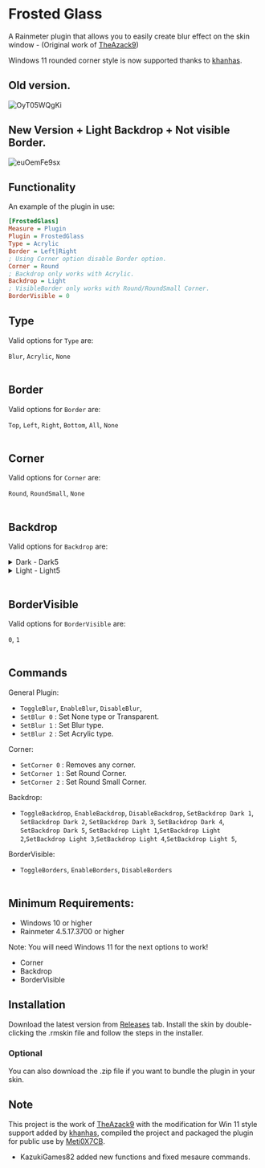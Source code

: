 # Frosted Glass

A Rainmeter plugin that allows you to easily create blur effect on the skin window - (Original work of [TheAzack9](https://github.com/TheAzack9/FrostedGlass))

Windows 11 rounded corner style is now supported thanks to [khanhas](https://github.com/khanhas).

## Old version.

![OyT05WQgKi](https://github.com/user-attachments/assets/489cbb39-68d5-4b30-b009-a59754c79382)

## New Version + Light Backdrop + Not visible Border.

![euOemFe9sx](https://github.com/user-attachments/assets/52e718dd-22b1-44da-b73f-b8239bc23907)

## Functionality

An example of the plugin in use: 
```ini
[FrostedGlass]
Measure = Plugin
Plugin = FrostedGlass
Type = Acrylic
Border = Left|Right
; Using Corner option disable Border option.
Corner = Round
; Backdrop only works with Acrylic.
Backdrop = Light
; VisibleBorder only works with Round/RoundSmall Corner.
BorderVisible = 0
```

## Type

Valid options for `Type` are:

`Blur`, `Acrylic`, `None`
<br><br>
## Border

Valid options for `Border` are:

`Top`, `Left`, `Right`, `Bottom`, `All`, `None`
<br><br>
## Corner

Valid options for `Corner` are:

`Round`, `RoundSmall`, `None`
<br><br>
## Backdrop

Valid options for `Backdrop` are:

<details>

<summary>Dark - Dark5</summary>

## Dark
 ![Rainmeter_gaYVD99tTR](https://github.com/user-attachments/assets/75772a61-1b90-4e85-a6c7-feb382194ac2)
## Dark2
![Rainmeter_QCI16Qv4PK](https://github.com/user-attachments/assets/aec6f2c1-5148-4d35-8918-126f58bdbe83)
## Dark3
![Rainmeter_wosNOmKq5m](https://github.com/user-attachments/assets/ab3d87fd-e331-457d-a5b4-8a7c7a573ecd)
## Dark4
![Rainmeter_etag4SvTR5](https://github.com/user-attachments/assets/e3937d3e-46b0-46c1-b7ca-d66de0cd2296)
## Dark5
![Rainmeter_LAisynEaux](https://github.com/user-attachments/assets/d07e7708-a4c1-46e7-b6b0-e5f735e44300)
</details>
<details>

<summary>Light - Light5</summary>

## Light
![Rainmeter_4rZxfu0Uft](https://github.com/user-attachments/assets/38584a50-b7d4-473f-9004-9642ea80cda2)
## Light2
![Rainmeter_V88cVKPh80](https://github.com/user-attachments/assets/28c9ca23-b1b8-4386-88a9-9791b250e85f)
## Light3
![Rainmeter_PhyKG2Sdbn](https://github.com/user-attachments/assets/c5d88ef1-37eb-4551-8b6d-2156b869b6bd)
## Light4
![Rainmeter_37Rs3vAgmJ](https://github.com/user-attachments/assets/db2d7a31-b94e-44b4-9184-2fecb2f906cd)
## Light5
![Rainmeter_5Sjp7hn0Oh](https://github.com/user-attachments/assets/ffe6bd8c-02b6-4369-a307-4dc3b42fb11c)
</details>

<br>

## BorderVisible

Valid options for `BorderVisible` are:

`0`, `1`
<br><br>
## Commands

General Plugin:
- `ToggleBlur`, `EnableBlur`, `DisableBlur`,
- `SetBlur 0` : Set None type or Transparent.
- `SetBlur 1` : Set Blur type.
- `SetBlur 2` : Set Acrylic type.

Corner:
- `SetCorner 0` : Removes any corner.
- `SetCorner 1` : Set Round Corner.
- `SetCorner 2` : Set Round Small Corner.

Backdrop:
- `ToggleBackdrop`, `EnableBackdrop`, `DisableBackdrop`, `SetBackdrop Dark 1`, `SetBackdrop Dark 2`, `SetBackdrop Dark 3`, `SetBackdrop Dark 4`, `SetBackdrop Dark 5`, `SetBackdrop Light 1`,`SetBackdrop Light 2`,`SetBackdrop Light 3`,`SetBackdrop Light 4`,`SetBackdrop Light 5`,

BorderVisible:
- `ToggleBorders`, `EnableBorders`, `DisableBorders`
<br><br>
## Minimum Requirements:

- Windows 10 or higher
- Rainmeter 4.5.17.3700 or higher

Note: You will need Windows 11 for the next options to work!
- Corner
- Backdrop
- BorderVisible

## Installation

Download the latest version from [Releases](https://github.com/KazukiGames82/FrostedGlass/releases) tab.
Install the skin by double-clicking the .rmskin file and follow the steps in the installer.

### Optional

You can also download the .zip file if you want to bundle the plugin in your skin.

## Note
This project is the work of [TheAzack9](https://github.com/TheAzack9) with the modification for Win 11 style support added by [khanhas](https://github.com/khanhas), compiled the project and packaged the plugin for public use by [Meti0X7CB](https://github.com/Meti0X7CB).
- KazukiGames82 added new functions and fixed mesaure commands.
